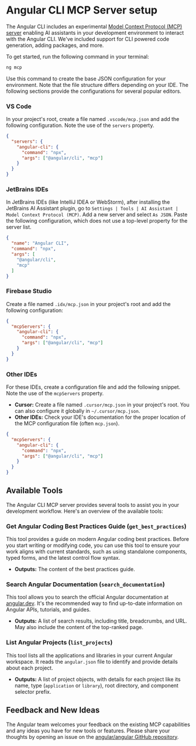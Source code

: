 # Angular CLI MCP Server setup
The Angular CLI includes an experimental [Model Context Protocol (MCP) server](https://modelcontextprotocol.io/) enabling AI assistants in your development environment to interact with the Angular CLI. We've included support for CLI powered code generation, adding packages, and more.

To get started, run the following command in your terminal:

```bash
ng mcp
```

Use this command to create the base JSON configuration for your environment. Note that the file structure differs depending on your IDE. The following sections provide the configurations for several popular editors.

### VS Code
In your project's root, create a file named `.vscode/mcp.json` and add the following configuration. Note the use of the `servers` property.

```json
{
  "servers": {
    "angular-cli": {
      "command": "npx",
      "args": ["@angular/cli", "mcp"]
    }
  }
}
```

### JetBrains IDEs
In JetBrains IDEs (like IntelliJ IDEA or WebStorm), after installing the JetBrains AI Assistant plugin, go to `Settings | Tools | AI Assistant | Model Context Protocol (MCP)`. Add a new server and select `As JSON`. Paste the following configuration, which does not use a top-level property for the server list.

```json
{
  "name": "Angular CLI",
  "command": "npx",
  "args": [
    "@angular/cli",
    "mcp"
  ]
}
```

### Firebase Studio
Create a file named `.idx/mcp.json` in your project's root and add the following configuration:
```json
{
  "mcpServers": {
    "angular-cli": {
      "command": "npx",
      "args": ["@angular/cli", "mcp"]
    }
  }
}
```

### Other IDEs
For these IDEs, create a configuration file and add the following snippet. Note the use of the `mcpServers` property.
*   **Cursor:** Create a file named `.cursor/mcp.json` in your project's root. You can also configure it globally in `~/.cursor/mcp.json`.
*   **Other IDEs:** Check your IDE's documentation for the proper location of the MCP configuration file (often `mcp.json`).

```json
{
  "mcpServers": {
    "angular-cli": {
      "command": "npx",
      "args": ["@angular/cli", "mcp"]
    }
  }
}
```

## Available Tools

The Angular CLI MCP server provides several tools to assist you in your development workflow. Here's an overview of the available tools:

### Get Angular Coding Best Practices Guide (`get_best_practices`)

This tool provides a guide on modern Angular coding best practices. Before you start writing or modifying code, you can use this tool to ensure your work aligns with current standards, such as using standalone components, typed forms, and the latest control flow syntax.

*   **Outputs:** The content of the best practices guide.

### Search Angular Documentation (`search_documentation`)

This tool allows you to search the official Angular documentation at [angular.dev](https://angular.dev). It's the recommended way to find up-to-date information on Angular APIs, tutorials, and guides.

*   **Outputs:** A list of search results, including title, breadcrumbs, and URL. May also include the content of the top-ranked page.

### List Angular Projects (`list_projects`)

This tool lists all the applications and libraries in your current Angular workspace. It reads the `angular.json` file to identify and provide details about each project.

*   **Outputs:** A list of project objects, with details for each project like its name, type (`application` or `library`), root directory, and component selector prefix.

## Feedback and New Ideas

The Angular team welcomes your feedback on the existing MCP capabilities and any ideas you have for new tools or features. Please share your thoughts by opening an issue on the [angular/angular GitHub repository](https://github.com/angular/angular/issues).
